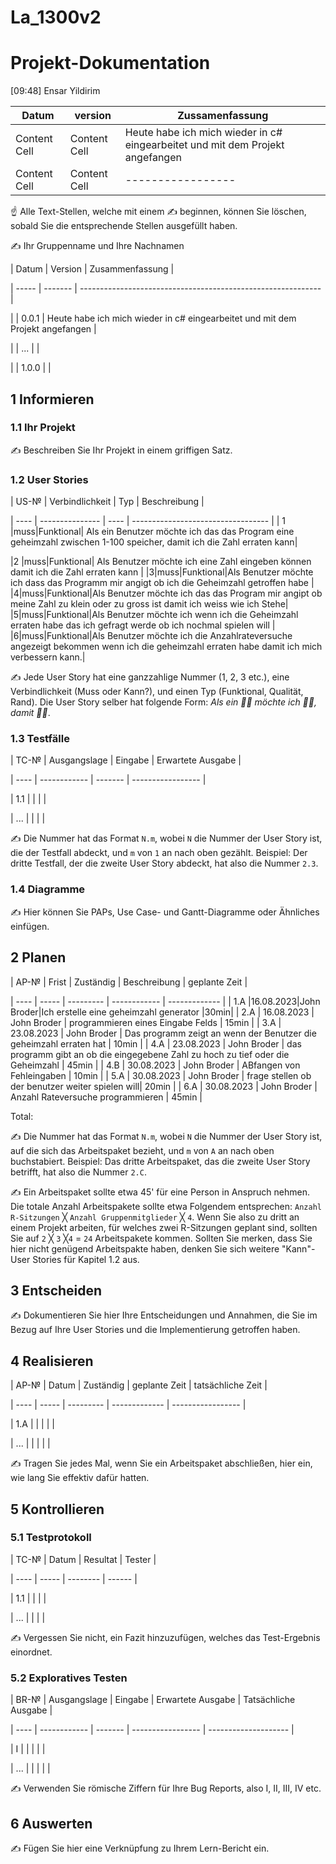 # La_1300v2
# Projekt-Dokumentation
[09:48] Ensar Yildirim

| Datum  | version | Zussamenfassung|
| ------------- | ------------- | --------|
| Content Cell  | Content Cell  |Heute habe ich mich wieder in c# eingearbeitet und mit dem Projekt angefangen |
| Content Cell  | Content Cell  |-----------------|

☝️ Alle Text-Stellen, welche mit einem ✍️ beginnen, können Sie löschen, sobald Sie die entsprechende Stellen ausgefüllt haben.


✍️ Ihr Gruppenname und Ihre Nachnamen


| Datum | Version | Zusammenfassung                                              |

| ----- | ------- | ------------------------------------------------------------ |

|       | 0.0.1   | Heute habe ich mich wieder in c# eingearbeitet und mit dem Projekt angefangen  |

|       | ...     |                                                              |

|       | 1.0.0   |                                                              |


## 1 Informieren


### 1.1 Ihr Projekt


✍️ Beschreiben Sie Ihr Projekt in einem griffigen Satz.


### 1.2 User Stories


| US-№ | Verbindlichkeit | Typ  | Beschreibung                       |

| ---- | --------------- | ---- | ---------------------------------- |
| 1    |muss|Funktional| Als ein Benutzer möchte ich das das Program eine geheimzahl zwischen 1-100 speicher, damit ich die Zahl erraten kann|

|2 |muss|Funktional| Als Benutzer möchte ich eine Zahl eingeben können damit ich die Zahl erraten kann |
|3|muss|Funktional|Als Benutzer möchte ich dass das Programm mir angigt ob ich die Geheimzahl getroffen habe |
|4|muss|Funktional|Als Benutzer möchte ich das das Program mir angipt ob meine Zahl zu klein oder zu gross ist damit ich weiss wie ich Stehe|
|5|muss|Funktional|Als Benutzer möchte ich wenn ich die Geheimzahl erraten habe das ich gefragt werde ob ich nochmal spielen will |
|6|muss|Funktional|Als Benutzer möchte ich die Anzahlrateversuche angezeigt bekommen wenn ich die geheimzahl erraten habe damit ich mich verbessern kann.|

✍️ Jede User Story hat eine ganzzahlige Nummer (1, 2, 3 etc.), eine Verbindlichkeit (Muss oder Kann?), und einen Typ (Funktional, Qualität, Rand). Die User Story selber hat folgende Form: *Als ein 🤷‍♂️ möchte ich 🤷‍♂️, damit 🤷‍♂️*.


### 1.3 Testfälle


| TC-№ | Ausgangslage | Eingabe | Erwartete Ausgabe |

| ---- | ------------ | ------- | ----------------- |

| 1.1  |              |         |                   |

| ...  |              |         |                   |


✍️ Die Nummer hat das Format `N.m`, wobei `N` die Nummer der User Story ist, die der Testfall abdeckt, und `m` von `1` an nach oben gezählt. Beispiel: Der dritte Testfall, der die zweite User Story abdeckt, hat also die Nummer `2.3`.


### 1.4 Diagramme


✍️ Hier können Sie PAPs, Use Case- und Gantt-Diagramme oder Ähnliches einfügen.


## 2 Planen


| AP-№ | Frist | Zuständig | Beschreibung | geplante Zeit |

| ---- | ----- | --------- | ------------ | ------------- |
| 1.A  |16.08.2023|John Broder|Ich erstelle eine geheimzahl generator  |30min|
| 2.A | 16.08.2023 | John Broder | programmieren eines Eingabe Felds | 15min |
| 3.A | 23.08.2023 | John Broder | Das programm zeigt an wenn der Benutzer die geheimzahl erraten hat | 10min |
| 4.A | 23.08.2023 | John Broder | das programm gibt an ob die eingegebene Zahl zu hoch zu tief oder die Geheimzahl | 45min |
| 4.B | 30.08.2023 | John Broder | ABfangen von Fehleingaben  | 10min |
| 5.A | 30.08.2023 | John Broder | frage stellen ob der benutzer weiter spielen will| 20min |
| 6.A | 30.08.2023 | John Broder | Anzahl Rateversuche programmieren | 45min |


Total: 


✍️ Die Nummer hat das Format `N.m`, wobei `N` die Nummer der User Story ist, auf die sich das Arbeitspaket bezieht, und `m` von `A` an nach oben buchstabiert. Beispiel: Das dritte Arbeitspaket, das die zweite User Story betrifft, hat also die Nummer `2.C`.


✍️ Ein Arbeitspaket sollte etwa 45' für eine Person in Anspruch nehmen. Die totale Anzahl Arbeitspakete sollte etwa Folgendem entsprechen: `Anzahl R-Sitzungen` ╳ `Anzahl Gruppenmitglieder` ╳ `4`. Wenn Sie also zu dritt an einem Projekt arbeiten, für welches zwei R-Sitzungen geplant sind, sollten Sie auf `2` ╳ `3` ╳`4` = `24` Arbeitspakete kommen. Sollten Sie merken, dass Sie hier nicht genügend Arbeitspakte haben, denken Sie sich weitere "Kann"-User Stories für Kapitel 1.2 aus.


## 3 Entscheiden


✍️ Dokumentieren Sie hier Ihre Entscheidungen und Annahmen, die Sie im Bezug auf Ihre User Stories und die Implementierung getroffen haben.


## 4 Realisieren


| AP-№ | Datum | Zuständig | geplante Zeit | tatsächliche Zeit |

| ---- | ----- | --------- | ------------- | ----------------- |

| 1.A  |       |           |               |                   |

| ...  |       |           |               |                   |


✍️ Tragen Sie jedes Mal, wenn Sie ein Arbeitspaket abschließen, hier ein, wie lang Sie effektiv dafür hatten.


## 5 Kontrollieren


### 5.1 Testprotokoll


| TC-№ | Datum | Resultat | Tester |

| ---- | ----- | -------- | ------ |

| 1.1  |       |          |        |

| ...  |       |          |        |


✍️ Vergessen Sie nicht, ein Fazit hinzuzufügen, welches das Test-Ergebnis einordnet.


### 5.2 Exploratives Testen


| BR-№ | Ausgangslage | Eingabe | Erwartete Ausgabe | Tatsächliche Ausgabe |

| ---- | ------------ | ------- | ----------------- | -------------------- |

| I    |              |         |                   |                      |

| ...  |              |         |                   |                      |


✍️ Verwenden Sie römische Ziffern für Ihre Bug Reports, also I, II, III, IV etc.


## 6 Auswerten


✍️ Fügen Sie hier eine Verknüpfung zu Ihrem Lern-Bericht ein.
